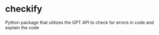 # checkify
 Python package that utilizes the GPT API to check for errors in code and explain the code
